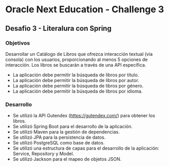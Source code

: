 # Oracle Next Education - Challenge 3
## Desafio 3 - Literalura con Spring
### Objetivos
Desarrollar un Catálogo de Libros que ofrezca interacción textual (vía consola) con los usuarios, proporcionando al menos 5 opciones de interacción. Los libros se buscarán a través de una API específica.  
- La aplicación debe permitir la búsqueda de libros por título.
- La aplicación debe permitir la búsqueda de libros por autor.
- La aplicación debe permitir la búsqueda de libros por género.
- La aplicación debe permitir la búsqueda de libros por idioma.

### Desarrollo
- Se utilizó la API Gutendex (https://gutendex.com/) para obtener los libros.
- Se utilizó Spring Boot para el desarrollo de la aplicación.
- Se utilizó Maven para la gestión de dependencias.
- Se utilizó JPA para la persistencia de datos.
- Se utilizó PostgreSQL como base de datos.
- Se utilizó una estructura de capas para el desarrollo de la aplicación: Service, Repository y Model.
- Se utilizó Jackson para el mapeo de objetos JSON.